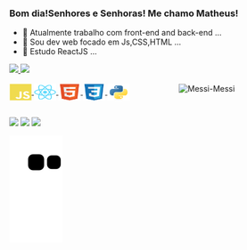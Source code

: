 ### Bom dia!Senhores e Senhoras! Me chamo Matheus!

- 🔭 Atualmente trabalho com front-end and back-end ...
- 👾 Sou dev web focado em Js,CSS,HTML ...
- 🌱 Estudo ReactJS ...

<div>
  <a href="https://github.com/Messiagod">
  <img height="165em" src="https://github-readme-stats.vercel.app/api?username=Messiagod&show_icons=true&theme=cobalt&include_all_commits=true&count_private=true"/>   
  <img height="165em" src="https://github-readme-stats.vercel.app/api/top-langs/?username=Messiagod&layout=compact&langs_count=7&theme=cobalt"/>

</div>
<div style="display: inline_block"><br>
  <img align="center" alt="Messi-Js" height="30" width="40" src="https://raw.githubusercontent.com/devicons/devicon/master/icons/javascript/javascript-plain.svg">
  <img align="center" alt="Messi-React" height="30" width="40" src="https://raw.githubusercontent.com/devicons/devicon/master/icons/react/react-original.svg">
  <img align="center" alt="Messi-HTML" height="30" width="40" src="https://raw.githubusercontent.com/devicons/devicon/master/icons/html5/html5-original.svg">
  <img align="center" alt="Messi-CSS" height="30" width="40" src="https://raw.githubusercontent.com/devicons/devicon/master/icons/css3/css3-original.svg">
  <img align="center" alt="Messi-Python" height="30" width="40" src="https://raw.githubusercontent.com/devicons/devicon/master/icons/python/python-original.svg">
  <img align="right" alt="Messi-Messi" height="200" width="200" src="https://media.giphy.com/media/l0MYsOZQZ8FTdxgiY/giphy.gif">
                                                          
</div>
  
  ##
 
<div> 
  <a href="https://www.instagram.com/matheeuss_lima/" target="_blank"><img src="https://img.shields.io/badge/-Instagram-%23E4405F?style=for-the-badge&logo=instagram&logoColor=white" target="_blank"></a>
  <a href = "matheus.la@hotmail.com"><img src="https://img.shields.io/badge/Microsoft_Outlook-0078D4?style=for-the-badge&logo=microsoft-outlook&logoColor=white" target="_blank"></a>
  <a href="https://www.linkedin.com/in/matheus-lima-5b0593217/" target="_blank"><img src="https://img.shields.io/badge/-LinkedIn-%230077B5?style=for-the-badge&logo=linkedin&logoColor=white" target="_blank"></a> 
  
</div>
  
  ![Snake animation](https://github.com/rafaballerini/rafaballerini/blob/output/github-contribution-grid-snake.svg)
  
  

